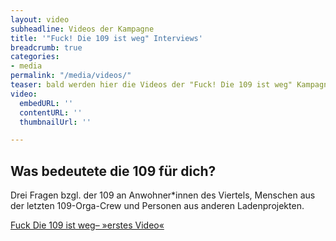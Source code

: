 ```yaml
---
layout: video
subheadline: Videos der Kampagne
title: '"Fuck! Die 109 ist weg" Interviews'
breadcrumb: true
categories:
- media
permalink: "/media/videos/"
teaser: bald werden hier die Videos der "Fuck! Die 109 ist weg" Kampagne veröffentlicht
video:
  embedURL: ''
  contentURL: ''
  thumbnailUrl: ''

---
```

## Was bedeutete die 109 für dich?

Drei Fragen bzgl. der 109 an Anwohner*innen des Viertels, Menschen aus der letzten 109-Orga-Crew und Personen aus anderen Ladenprojekten.

[Fuck Die 109 ist weg– »erstes Video«](https://youtu.be/J-5FgVnZhdQ)